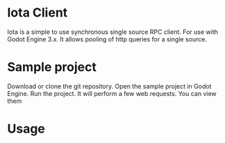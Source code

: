 # Iota Client

Iota is a simple to use synchronous single source RPC client. For use with Godot Engine 3.x. It allows pooling of http queries for a single source.

# Sample project

Download or clone the git repository. Open the sample project in Godot Engine. Run the project. It will perform  a few web requests. You can view them 

# Usage
